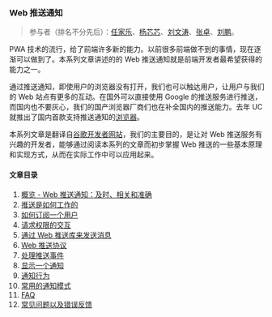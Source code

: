 ### Web 推送通知

> 参与者（排名不分先后）：[任家乐](https://github.com/jennyrenjiale)、[杨芯芯](https://github.com/y2x33)、[刘文涛](https://github.com/HSDPA-wen)、[张卓](https://github.com/Zhangdroid)、[刘鹏](https://github.com/git-patrickliu)。

PWA 技术的流行，给了前端许多新的能力。以前很多前端做不到的事情，现在逐渐可以做到了。本系列文章讲述的的 Web 推送通知就是前端开发者最希望获得的能力之一。

通过推送通知，即使用户的浏览器没有打开，我们也可以触达用户，让用户与我们的 Web 站点有更多的互动。在国外可以直接使用 Google 的推送服务进行推送，而国内也不要灰心，我们的国产浏览器厂商们也在补全国内的推送能力。去年 UC 就推出了国内首款支持推送通知的[浏览器](https://www.w3ctech.com/topic/2085)。

本系列文章是翻译自[谷歌开发者网站](https://developers.google.com/web/fundamentals/push-notifications/)，我们的主要目的，是让对 Web 推送服务有兴趣的开发者，能够通过阅读本系列的文章而初步掌握 Web 推送的一些基本原理和实现方式，从而在实际工作中可以应用起来。

#### 文章目录
1. [概览 - Web 推送通知：及时、相关和准确](https://github.com/yued-fe/y-translation/blob/master/en/web-push-notifications/index.md)
2. [推送是如何工作的](https://github.com/yued-fe/y-translation/blob/master/en/web-push-notifications/how-push-works.md)
3. [如何订阅一个用户](https://github.com/yued-fe/y-translation/blob/master/en/web-push-notifications/subscribing-a-user.md)
4. [请求权限的交互](https://github.com/yued-fe/y-translation/blob/master/en/web-push-notifications/permission-ux.md)
5. [通过 Web 推送库来发送消息](https://github.com/yued-fe/y-translation/blob/master/en/web-push-notifications/sending-messages-with-web-push-libraries.md)
6. [Web 推送协议](https://github.com/yued-fe/y-translation/blob/master/en/web-push-notifications/web-push-protocol.md)
7. [处理推送事件](https://github.com/yued-fe/y-translation/blob/master/en/web-push-notifications/handling-messages.md)
8. [显示一个通知](https://github.com/yued-fe/y-translation/blob/master/en/web-push-notifications/display-a-notification.md)
9. [通知行为](https://github.com/yued-fe/y-translation/blob/master/en/web-push-notifications/notification-behaviour.md)
10. [常用的通知模式](https://github.com/yued-fe/y-translation/blob/master/en/web-push-notifications/common-notification-patterns.md)
11. [FAQ](https://github.com/yued-fe/y-translation/blob/master/en/web-push-notifications/faq.md)
12. [常见问题以及错误反馈](https://github.com/yued-fe/y-translation/blob/master/en/web-push-notifications/common-issues-and-reporting-bugs.md)
